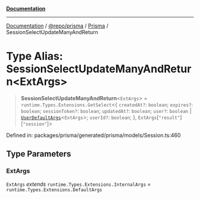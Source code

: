 [**Documentation**](../../../../../README.md)

***

[Documentation](../../../../../README.md) / [@repo/prisma](../../../README.md) / [Prisma](../README.md) / SessionSelectUpdateManyAndReturn

# Type Alias: SessionSelectUpdateManyAndReturn\<ExtArgs\>

> **SessionSelectUpdateManyAndReturn**\<`ExtArgs`\> = `runtime.Types.Extensions.GetSelect`\<\{ `createdAt?`: `boolean`; `expires?`: `boolean`; `sessionToken?`: `boolean`; `updatedAt?`: `boolean`; `user?`: `boolean` \| [`UserDefaultArgs`](UserDefaultArgs.md)\<`ExtArgs`\>; `userId?`: `boolean`; \}, `ExtArgs`\[`"result"`\]\[`"session"`\]\>

Defined in: packages/prisma/generated/prisma/models/Session.ts:460

## Type Parameters

### ExtArgs

`ExtArgs` *extends* `runtime.Types.Extensions.InternalArgs` = `runtime.Types.Extensions.DefaultArgs`
